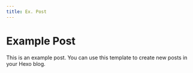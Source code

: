 ```yaml
---
title: Ex. Post
---
```


# Example Post

This is an example post. You can use this template to create new posts in your Hexo blog.
